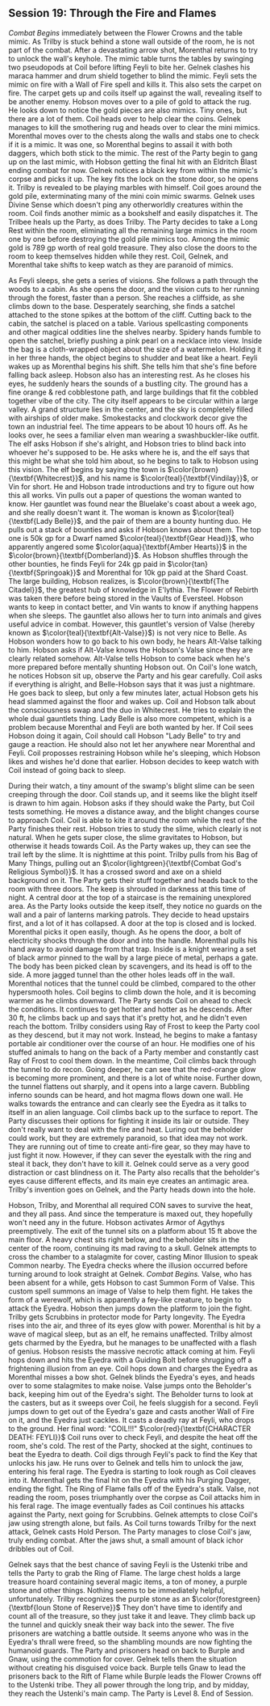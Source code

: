 ## Session 19: Through the Fire and Flames

*Combat Begins* immediately between the Flower Crowns and the table mimic. As Trilby is stuck behind a stone wall outside of the room, he is not part of the combat. After a devastating arrow shot, Morenthal returns to try to unlock the wall's keyhole. The mimic table turns the tables by swinging two pseudopods at Coil before lifting Feyli to bite her. Gelnek clashes his maraca hammer and drum shield together to blind the mimic. Feyli sets the mimic on fire with a Wall of Fire spell and kills it. This also sets the carpet on fire. The carpet gets up and coils itself up against the wall, revealing itself to be another enemy. Hobson moves over to a pile of gold to attack the rug. He looks down to notice the gold pieces are also mimics. Tiny ones, but there are a lot of them. Coil heads over to help clear the coins. Gelnek manages to kill the smothering rug and heads over to clear the mini mimics. Morenthal moves over to the chests along the walls and stabs one to check if it is a mimic. It was one, so Morenthal begins to assail it with both daggers, which both stick to the mimic. The rest of the Party begin to gang up on the last mimic, with Hobson getting the final hit with an Eldritch Blast ending combat for now. Gelnek notices a black key from within the mimic's corpse and picks it up. The key fits the lock on the stone door, so he opens it. Trilby is revealed to be playing marbles with himself. Coil goes around the gold pile, exterminating many of the mini coin mimic swarms. Gelnek uses Divine Sense which doesn't ping any otherworldly creatures within the room. Coil finds another mimic as a bookshelf and easily dispatches it. The Trilbee heals up the Party, as does Trilby. The Party decides to take a Long Rest within the room, eliminating all the remaining large mimics in the room one by one before destroying the gold pile mimics too. Among the mimic gold is 789 gp worth of real gold treasure. They also close the doors to the room to keep themselves hidden while they rest. Coil, Gelnek, and Morenthal take shifts to keep watch as they are paranoid of mimics.

As Feyli sleeps, she gets a series of visions. She follows a path through the woods to a cabin. As she opens the door, and the vision cuts to her running through the forest, faster than a person. She reaches a cliffside, as she climbs down to the base. Desperately searching, she finds a satchel attached to the stone spikes at the bottom of the cliff. Cutting back to the cabin, the satchel is placed on a table. Various spellcasting components and other magical oddities line the shelves nearby. Spidery hands fumble to open the satchel, briefly pushing a pink pearl on a necklace into view. Inside the bag is a cloth-wrapped object about the size of a watermelon. Holding it in her three hands, the object begins to shudder and beat like a heart. Feyli wakes up as Morenthal begins his shift. She tells him that she's fine before falling back asleep. Hobson also has an interesting rest. As he closes his eyes, he suddenly hears the sounds of a bustling city. The ground has a fine orange & red cobblestone path, and large buildings that fit the cobbled together vibe of the city. The city itself appears to be circular within a large valley. A grand structure lies in the center, and the sky is completely filled with airships of older make. Smokestacks and clockwork decor give the town an industrial feel. The time appears to be about 10 hours off. As he looks over, he sees a familiar elven man wearing a swashbuckler-like outfit. The elf asks Hobson if she's alright, and Hobson tries to blind back into whoever he's supposed to be. He asks where he is, and the elf says that this might be what she told him about, so he begins to talk to Hobson using this vision. The elf begins by saying the town is $\color{brown}{\textbf{Whitecrest}}$, and his name is $\color{teal}{\textbf{Vindilay}}$, or Vin for short. He and Hobson trade introductions and try to figure out how this all works. Vin pulls out a paper of questions the woman wanted to know. Her gauntlet was found near the Bluelake's coast about a week ago, and she really doesn't want it. The woman is known as $\color{teal}{\textbf{Lady Belle}}$, and the pair of them are a bounty hunting duo. He pulls out a stack of bounties and asks if Hobson knows about them. The top one is 50k gp for a Dwarf named $\color{teal}{\textbf{Gear Head}}$, who apparently angered some $\color{aqua}{\textbf{Amber Hearts}}$ in the $\color{brown}{\textbf{Domberland}}$. As Hobson shuffles through the other bounties, he finds Feyli for 24k gp paid in $\color{tan}{\textbf{Springoak}}$ and Morenthal for 10k gp paid at the Shard Coast. The large building, Hobson realizes, is $\color{brown}{\textbf{The Citadel}}$, the greatest hub of knowledge in E'lythia. The Flower of Rebirth was taken there before being stored in the Vaults of Eversteel. Hobson wants to keep in contact better, and Vin wants to know if anything happens when she sleeps. The gauntlet also allows her to turn into animals and gives useful advice in combat. However, this gauntlet's version of Valse (hereby known as $\color{teal}{\textbf{Alt-Valse}}$) is not very nice to Belle. As Hobson wonders how to go back to his own body, he hears Alt-Valse talking to him. Hobson asks if Alt-Valse knows the Hobson's Valse since they are clearly related somehow. Alt-Valse tells Hobson to come back when he's more prepared before mentally shunting Hobson out. On Coil's lone watch, he notices Hobson sit up, observe the Party and his gear carefully. Coil asks if everything is alright, and Belle-Hobson says that it was just a nightmare. He goes back to sleep, but only a few minutes later, actual Hobson gets his head slammed against the floor and wakes up. Coil and Hobson talk about the consciousness swap and the duo in Whitecrest. He tries to explain the whole dual gauntlets thing. Lady Belle is also more competent, which is a problem because Morenthal and Feyli are both wanted by her. If Coil sees Hobson doing it again, Coil should call Hobson "Lady Belle" to try and gauge a reaction. He should also not let her anywhere near Morenthal and Feyli. Coil proposses restraining Hobson while he's sleeping, which Hobson likes and wishes he'd done that earlier. Hobson decides to keep watch with Coil instead of going back to sleep.

During their watch, a tiny amount of the swamp's blight slime can be seen creeping through the door. Coil stands up, and it seems like the blight itself is drawn to him again. Hobson asks if they should wake the Party, but Coil tests something. He moves a distance away, and the blight changes course to approach Coil. Coil is able to kite it around the room while the rest of the Party finishes their rest. Hobson tries to study the slime, which clearly is not natural. When he gets super close, the slime gravitates to Hobson, but otherwise it heads towards Coil. As the Party wakes up, they can see the trail left by the slime. It is nighttime at this point. Trilby pulls from his Bag of Many Things, pulling out an $\color{lightgreen}{\textbf{Combat God's Religious Symbol}}$. It has a crossed sword and axe on a shield background on it. The Party gets their stuff together and heads back to the room with three doors. The keep is shrouded in darkness at this time of night. A central door at the top of a staircase is the remaining unexplored area. As the Party looks outside the keep itself, they notice no guards on the wall and a pair of lanterns marking patrols. They decide to head upstairs first, and a lot of it has collapsed. A door at the top is closed and is locked. Morenthal picks it open easily, though. As he opens the door, a bolt of electricity shocks through the door and into the handle. Morenthal pulls his hand away to avoid damage from that trap. Inside is a knight wearing a set of black armor pinned to the wall by a large piece of metal, perhaps a gate. The body has been picked clean by scavengers, and its head is off to the side. A more jagged tunnel than the other holes leads off in the wall. Morenthal notices that the tunnel could be climbed, compared to the other hypersmooth holes. Coil begins to climb down the hole, and it is becoming warmer as he climbs downward. The Party sends Coil on ahead to check the conditions. It continues to get hotter and hotter as he descends. After 30 ft, he climbs back up and says that it's pretty hot, and he didn't even reach the bottom. Trilby considers using Ray of Frost to keep the Party cool as they descend, but it may not work. Instead, he begins to make a fantasy portable air conditioner over the course of an hour. He modifies one of his stuffed animals to hang on the back of a Party member and constantly cast Ray of Frost to cool them down. In the meantime, Coil climbs back through the tunnel to do recon. Going deeper, he can see that the red-orange glow is becoming more prominent, and there is a lot of white noise. Further down, the tunnel flattens out sharply, and it opens into a large cavern. Bubbling inferno sounds can be heard, and hot magma flows down one wall. He walks towards the entrance and can clearly see the Eyedra as it talks to itself in an alien language. Coil climbs back up to the surface to report. The Party discusses their options for fighting it inside its lair or outside. They don't really want to deal with the fire and heat. Luring out the beholder could work, but they are extremely paranoid, so that idea may not work. They are running out of time to create anti-fire gear, so they may have to just fight it now. However, if they can sever the eyestalk with the ring and steal it back, they don't have to kill it. Gelnek could serve as a very good distraction or cast blindness on it. The Party also recalls that the beholder's eyes cause different effects, and its main eye creates an antimagic area. Trilby's invention goes on Gelnek, and the Party heads down into the hole.

Hobson, Trilby, and Morenthal all required CON saves to survive the heat, and they all pass. And since the temperature is maxed out, they hopefully won't need any in the future. Hobson activates Armor of Agythys preemptively. The exit of the tunnel sits on a platform about 15 ft above the main floor. A heavy chest sits right below, and the beholder sits in the center of the room, continuing its mad raving to a skull. Gelnek attempts to cross the chamber to a stalagmite for cover, casting Minor Illusion to speak Common nearby. The Eyedra checks where the illusion occurred before turning around to look straight at Gelnek. *Combat Begins.* Valse, who has been absent for a while, gets Hobson to cast Summon Form of Valse. This custom spell summons an image of Valse to help them fight. He takes the form of a werewolf, which is apparently a fey-like creature, to begin to attack the Eyedra. Hobson then jumps down the platform to join the fight. Trilby gets Scrubbins in protector mode for Party longevity. The Eyedra rises into the air, and three of its eyes glow with power. Morenthal is hit by a wave of magical sleep, but as an elf, he remains unaffected. Trilby almost gets charmed by the Eyedra, but he manages to be unaffected with a flash of genius. Hobson resists the massive necrotic attack coming at him. Feyli hops down and hits the Eyedra with a Guiding Bolt before shrugging off a frightening illusion from an eye. Coil hops down and charges the Eyedra as Morenthal misses a bow shot. Gelnek blinds the Eyedra's eyes, and heads over to some stalagmites to make noise. Valse jumps onto the Beholder's back, keeping him out of the Eyedra's sight. The Beholder turns to look at the casters, but as it sweeps over Coil, he feels sluggish for a second. Feyli jumps down to get out of the Eyedra's gaze and casts another Wall of Fire on it, and the Eyedra just cackles. It casts a deadly ray at Feyli, who drops to the ground. Her final word: "COIL!!!" $\color{red}{\textbf{CHARACTER DEATH: FEYLI}}$ Coil runs over to check Feyli, and despite the heat off the room, she's cold. The rest of the Party, shocked at the sight, continues to beat the Eyedra to death. Coil digs through Feyli's pack to find the Key that unlocks his jaw. He runs over to Gelnek and tells him to unlock the jaw, entering his feral rage. The Eyedra is starting to look rough as Coil cleaves into it. Morenthal gets the final hit on the Eyedra with his Purging Dagger, ending the fight. The Ring of Flame falls off of the Eyedra's stalk. Valse, not reading the room, poses triumphantly over the corpse as Coil attacks him in his feral rage. The image eventually fades as Coil continues his attacks against the Party, next going for Scrubbins. Gelnek attempts to close Coil's jaw using strength alone, but fails. As Coil turns towards Trilby for the next attack, Gelnek casts Hold Person. The Party manages to close Coil's jaw, truly ending combat. After the jaws shut, a small amount of black ichor dribbles out of Coil.

Gelnek says that the best chance of saving Feyli is the Ustenki tribe and tells the Party to grab the Ring of Flame. The large chest holds a large treasure hoard containing several magic items, a ton of money, a purple stone and other things. Nothing seems to be immediately helpful, unfortunately. Trilby recognizes the purple stone as an $\color{forestgreen}{\textbf{Ioun Stone of Reserve}}$ They don't have time to identify and count all of the treasure, so they just take it and leave. They climb back up the tunnel and quickly sneak their way back into the sewer. The five prisoners are watching a battle outside. It seems anyone who was in the Eyedra's thrall were freed, so the shambling mounds are now fighting the humanoid guards. The Party and prisoners head on back to Burple and Gnaw, using the commotion for cover. Gelnek tells them the situation without creating his disguised voice back. Burple tells Gnaw to lead the prisoners back to the Rift of Flame while Burple leads the Flower Crowns off to the Ustenki tribe. They all power through the long trip, and by midday, they reach the Ustenki's main camp. The Party is Level 8. End of Session. 